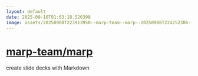 ```yaml
---
layout: default
date: 2025-09-10T01:03:18.526398
image: assets/20250908T223913950--marp-team--marp--20250908T224252306--cropped.png
---
```


# [marp-team/marp](https://github.com/marp-team/marp)

create slide decks with Markdown

